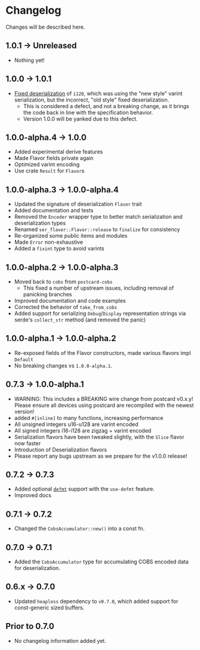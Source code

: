 # Changelog

Changes will be described here.

## 1.0.1 -> Unreleased

* Nothing yet!

## 1.0.0 -> 1.0.1

* [Fixed deserialization] of `i128`, which was using the "new style" varint serialization, but the incorrect, "old style" fixed deserialization.
    * This is considered a defect, and not a breaking change, as it brings the code back in line with the specification behavior.
    * Version 1.0.0 will be yanked due to this defect.

[Fixed deserialization]: https://github.com/jamesmunns/postcard/commit/70ea33a1ac7f82632697f4578002267eaf9095f5

## 1.0.0-alpha.4 -> 1.0.0

* Added experimental derive features
* Made Flavor fields private again
* Optimized varint encoding
* Use crate `Result` for `Flavor`s

## 1.0.0-alpha.3 -> 1.0.0-alpha.4

* Updated the signature of deserialization `Flavor` trait
* Added documentation and tests
* Removed the `Encoder` wrapper type to better match serialization and deserialization types
* Renamed `ser_flavor::Flavor::release` to `finalize` for consistency
* Re-organized some public items and modules
* Made `Error` non-exhaustive
* Added a `fixint` type to avoid varints

## 1.0.0-alpha.2 -> 1.0.0-alpha.3

* Moved back to `cobs` from `postcard-cobs`
    * This fixed a number of upstream issues, including removal of panicking branches
* Improved documentation and code examples
* Corrected the behavior of `take_from_cobs`
* Added support for serializing `Debug`/`Display` representation strings via serde's `collect_str` method (and removed the panic)

## 1.0.0-alpha.1 -> 1.0.0-alpha.2

* Re-exposed fields of the Flavor constructors, made various flavors impl `Default`
* No breaking changes vs `1.0.0-alpha.1`.

## 0.7.3 -> 1.0.0-alpha.1

* WARNING: This includes a BREAKING wire change from postcard v0.x.y! Please ensure
    all devices using postcard are recompiled with the newest version!
* added `#[inline]` to many functions, increasing performance
* All unsigned integers u16-u128 are varint encoded
* All signed integers i16-i128 are zigzag + varint encoded
* Serialization flavors have been tweaked slightly, with the `Slice` flavor now faster
* Introduction of Deserialization flavors
* Please report any bugs upstream as we prepare for the v1.0.0 release!

## 0.7.2 -> 0.7.3

* Added optional [`defmt`](https://crates.io/crates/defmt) support with the `use-defmt` feature.
* Improved docs

## 0.7.1 -> 0.7.2

* Changed the `CobsAccumulator::new()` into a const fn.

## 0.7.0 -> 0.7.1

* Added the `CobsAccumulator` type for accumulating COBS encoded data for deserialization.

## 0.6.x -> 0.7.0

* Updated `heapless` dependency to `v0.7.0`, which added support for const-generic sized buffers.

## Prior to 0.7.0

* No changelog information added yet.
